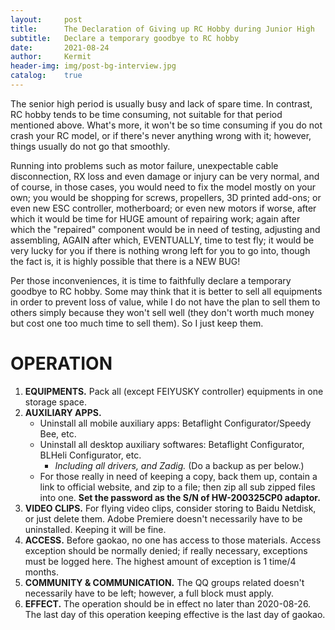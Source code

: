 ```yaml
---
layout:     post
title:      The Declaration of Giving up RC Hobby during Junior High
subtitle:   Declare a temporary goodbye to RC hobby
date:       2021-08-24
author:     Kermit
header-img: img/post-bg-interview.jpg
catalog:    true
---
```


The senior high period is usually busy and lack of spare time. In contrast, RC hobby tends to be time consuming, not suitable for that period mentioned above. What's more, it won't be so time consuming if you do not crash your RC model, or if there's never anything wrong with it; however, things usually do not go that smoothly. 

Running into problems such as motor failure, unexpectable cable disconnection, RX loss and even damage or injury can be very normal, and of course, in those cases, you would need to fix the model mostly on your own; you would be shopping for screws, propellers, 3D printed add-ons; or even new ESC controller, motherboard; or even new motors if worse, after which it would be time for HUGE amount of repairing work; again after which the "repaired" component would be in need of testing, adjusting and assembling, AGAIN after which, EVENTUALLY, time to test fly; it would be very lucky for you if there is nothing wrong left for you to go into, though the fact is, it is highly possible that there is a NEW BUG! 

Per those inconveniences, it is time to faithfully declare a temporary goodbye to RC hobby. Some may think that it is better to sell all equipments in order to prevent loss of value, while I do not have the plan to sell them to others simply because they won't sell well (they don't worth much money but cost one too much time to sell them). So I just keep them.

# OPERATION

1. **EQUIPMENTS.** Pack all (except FEIYUSKY controller) equipments in one storage space.
2. **AUXILIARY APPS.**
    * Uninstall all mobile auxiliary apps: Betaflight Configurator/Speedy Bee, etc.
    * Uninstall all desktop auxiliary softwares: Betaflight Configurator, BLHeli Configurator, etc.
        * *Including all drivers, and Zadig.* (Do a backup as per below.)
    * For those really in need of keeping a copy, back them up, contain a link to official website, and zip to a file; then zip all sub zipped files into one. **Set the password as the S/N of HW-200325CP0 adaptor.**
3. **VIDEO CLIPS.** For flying video clips, consider storing to Baidu Netdisk, or just delete them. Adobe Premiere doesn't necessarily have to be uninstalled. Keeping it will be fine.
4. **ACCESS.** Before gaokao, no one has access to those materials. Access exception should be normally denied; if really necessary, exceptions must be logged here. The highest amount of exception is 1 time/4 months.
5. **COMMUNITY & COMMUNICATION.** The QQ groups related doesn't necessarily have to be left; however, a full block must apply.
6. **EFFECT.** The operation should be in effect no later than 2020-08-26.  
The last day of this operation keeping effective is the last day of gaokao.
